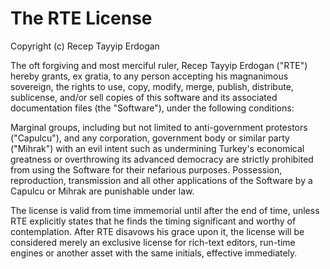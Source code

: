 # The RTE License

Copyright (c) Recep Tayyip Erdogan

The oft forgiving and most merciful ruler, Recep Tayyip Erdogan ("RTE") hereby grants, ex gratia, to any person accepting his magnanimous sovereign, the rights to use, copy, modify, merge, publish, distribute, sublicense, and/or sell copies of this software and its associated documentation files (the "Software"), under the following conditions:

Marginal groups, including but not limited to anti-government protestors ("Capulcu"), and any corporation, government body or similar party ("Mihrak") with an evil intent such as undermining Turkey's economical greatness or overthrowing its advanced democracy are strictly prohibited from using the Software for their nefarious purposes. Possession, reproduction, transmission and all other applications of the Software by a Capulcu or Mihrak are punishable under law.

The license is valid from time immemorial until after the end of time, unless RTE explicitly states that he finds the timing significant and worthy of contemplation. After RTE disavows his grace upon it, the license will be considered merely an exclusive license for rich-text editors, run-time engines or another asset with the same initials, effective immediately.
